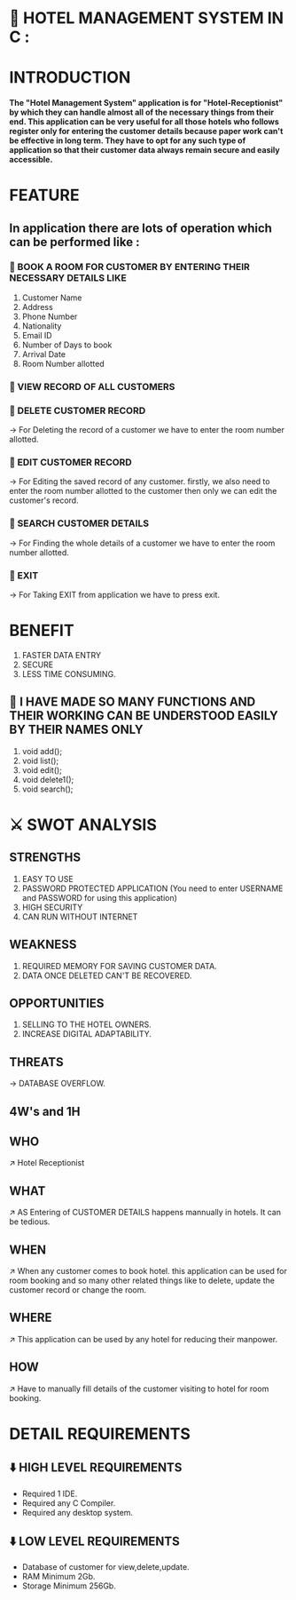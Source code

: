 # 🏨 HOTEL MANAGEMENT SYSTEM IN C :

# INTRODUCTION
#### The "Hotel Management System" application is for "Hotel-Receptionist" by which they can handle almost all of the necessary things from their end. This application can be very useful for all those hotels who follows register only for entering the customer details because paper work can't be effective in long term. They have to opt for any such type of application so that their customer data always remain secure and easily accessible.


# FEATURE
## In application there are lots of operation which  can be performed like :

### 💠 BOOK A ROOM FOR CUSTOMER BY ENTERING THEIR NECESSARY DETAILS LIKE
1. Customer Name
2. Address
3. Phone Number
4. Nationality
5. Email ID
6. Number of Days to book
7. Arrival Date
8. Room Number allotted
### 💠 VIEW RECORD OF ALL CUSTOMERS

### 💠 DELETE CUSTOMER RECORD
-> For Deleting the record of a customer we have to enter the room number allotted. 

### 💠 EDIT CUSTOMER RECORD
-> For Editing the saved record of any customer. firstly, we also need to enter the room number allotted to the customer then only we can edit the customer's record.
 
### 💠 SEARCH CUSTOMER DETAILS
-> For Finding the whole details of a customer we have to enter the room number allotted.

### 💠 EXIT
-> For Taking EXIT from application we have to press exit.

# BENEFIT
1. FASTER DATA ENTRY
2. SECURE
3. LESS TIME CONSUMING.

## 🔎 I HAVE MADE SO MANY FUNCTIONS AND THEIR WORKING CAN BE UNDERSTOOD EASILY BY THEIR NAMES ONLY
1. void add(); 
2. void list();
3. void edit(); 
4. void delete1();
5. void search();

# ⚔️ SWOT ANALYSIS

## STRENGTHS 
1. EASY TO USE
2. PASSWORD PROTECTED APPLICATION (You need to enter USERNAME and PASSWORD for using this application)
3. HIGH SECURITY
4. CAN RUN WITHOUT INTERNET

## WEAKNESS
1. REQUIRED MEMORY FOR SAVING CUSTOMER DATA.
2. DATA ONCE DELETED CAN'T BE RECOVERED.

## OPPORTUNITIES
1. SELLING TO THE HOTEL OWNERS.
2. INCREASE DIGITAL ADAPTABILITY.

## THREATS
 ->  DATABASE OVERFLOW.

## 4W's and 1H
## WHO 
↗️ Hotel Receptionist

## WHAT
↗️ AS Entering of CUSTOMER DETAILS happens mannually in hotels. It can be tedious. 

## WHEN
↗️ When any customer comes to book hotel. this application can be used for room booking and so many other related things like to delete, update the customer record or change the room.

## WHERE
↗️ This application can be used by any hotel for reducing their manpower. 

## HOW
↗️ Have to manually fill details of the customer visiting to hotel for room booking.

# DETAIL REQUIREMENTS 

## ⬇️ HIGH LEVEL REQUIREMENTS

 - Required 1 IDE.
 - Required any C Compiler.
 - Required any desktop system.


## ⬇️ LOW LEVEL REQUIREMENTS

- Database of customer for view,delete,update.
- RAM Minimum 2Gb.
- Storage Minimum 256Gb.

